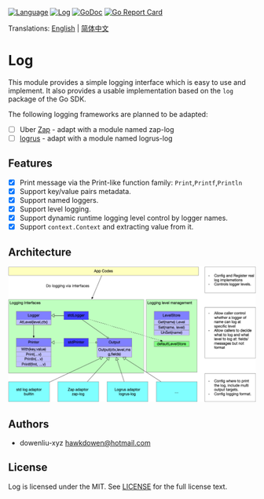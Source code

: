 [![Language](https://img.shields.io/badge/Language-Go-blue.svg)](https://golang.org/)
[![Log](https://github.com/go-kita/log/actions/workflows/log.ci.yaml/badge.svg)](https://github.com/go-kita/log/actions/workflows/log.ci.yaml)
[![GoDoc](https://pkg.go.dev/badge/github.com/go-kita/log/v2)](https://pkg.go.dev/github.com/go-kita/log/v2)
[![Go Report Card](https://goreportcard.com/badge/github.com/go-kita/log)](https://goreportcard.com/report/github.com/go-kita/log)

Translations: [English](README.md) | [简体中文](README.zh_CN.md)

# Log

[comment]: <> (This is the logging module of the Go-KitA framework.)

[comment]: <> (> Project Go-KitA is inspired by the project [Kratos]&#40;https://github.com/go-kratos/kratos&#41;)

[comment]: <> (> and has a lot of reference to its implementation.)

This module provides a simple logging interface which is easy to use and implement.
It also provides a usable implementation based on the `log` package of the Go
SDK.

The following logging frameworks are planned to be adapted:
- [ ] Uber [Zap](https://github.com/uber-go/zap) -
  adapt with a module named zap-log
- [ ] [logrus](https://github.com/sirupsen/logrus) -
  adapt with a module named logrus-log

## Features
- [x] Print message via the Print-like function family: `Print`,`Printf`,`Println`
- [x] Support key/value pairs metadata.
- [x] Support named loggers.
- [x] Support level logging.
- [x] Support dynamic runtime logging level control by logger names.
- [X] Support `context.Context` and extracting value from it.

## Architecture

![kita-log-arch-v3.png](./docs/images/kita-log-arch-v3.png)

[comment]: <> (## Usage)

<!-- 描述如何使用该项目 -->

## Authors
- dowenliu-xyz <hawkdowen@hotmail.com>

## License
Log is licensed under the MIT.
See [LICENSE](LICENSE) for the full license text.